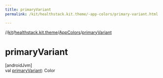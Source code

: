 ```yaml
---
title: primaryVariant
permalink: /kit/healthstack.kit.theme/-app-colors/primary-variant.html

---
```

//[kit](../../../index.html)/[healthstack.kit.theme](../index.html)/[AppColors](index.html)/[primaryVariant](primary-variant.html)



# primaryVariant



[androidJvm]\
val [primaryVariant](primary-variant.html): Color




